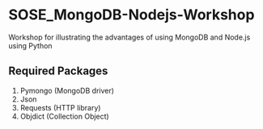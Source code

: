 # SOSE_MongoDB-Nodejs-Workshop
Workshop for illustrating the advantages of using MongoDB and Node.js using Python

## Required Packages
1. Pymongo (MongoDB driver)
2. Json
3. Requests (HTTP library)
4. Objdict (Collection Object)